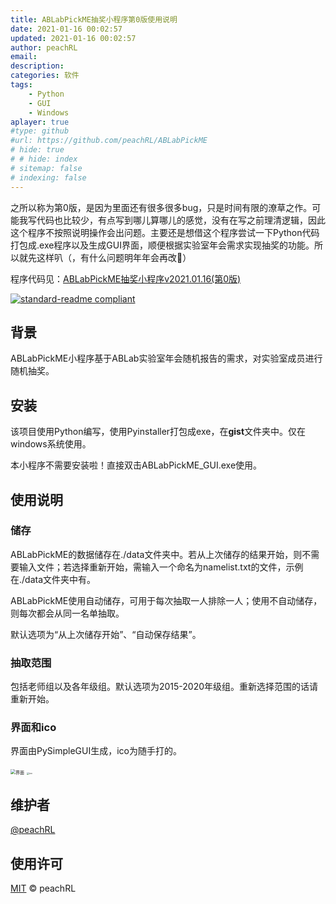 ```yaml
---
title: ABLabPickME抽奖小程序第0版使用说明
date: 2021-01-16 00:02:57
updated: 2021-01-16 00:02:57
author: peachRL
email: 
description: 
categories: 软件
tags: 
	- Python
	- GUI
	- Windows
aplayer: true
#type: github
#url: https://github.com/peachRL/ABLabPickME
# hide: true
# # hide: index
# sitemap: false
# indexing: false
---
```


之所以称为第0版，是因为里面还有很多很多bug，只是时间有限的潦草之作。可能我写代码也比较少，有点写到哪儿算哪儿的感觉，没有在写之前理清逻辑，因此这个程序不按照说明操作会出问题。主要还是想借这个程序尝试一下Python代码打包成.exe程序以及生成GUI界面，顺便根据实验室年会需求实现抽奖的功能。所以就先这样叭（，有什么问题明年年会再改🤣）

<!-- more -->

程序代码见：[ABLabPickME抽奖小程序v2021.01.16(第0版)](https://github.com/peachRL/ABLabPickME)

[![standard-readme compliant](https://img.shields.io/badge/ABLabPickME-v2021.01.16-brightgreen.svg?style=flat-square)](https://github.com/peachRL/ABLabPickME)

## 背景

ABLabPickME小程序基于ABLab实验室年会随机报告的需求，对实验室成员进行随机抽奖。

## 安装

该项目使用Python编写，使用Pyinstaller打包成exe，在**gist**文件夹中。仅在windows系统使用。

本小程序不需要安装啦！直接双击ABLabPickME_GUI.exe使用。

## 使用说明

### 储存

ABLabPickME的数据储存在./data文件夹中。若从上次储存的结果开始，则不需要输入文件；若选择重新开始，需输入一个命名为namelist.txt的文件，示例在./data文件夹中有。

ABLabPickME使用自动储存，可用于每次抽取一人排除一人；使用不自动储存，则每次都会从同一名单抽取。

默认选项为“从上次储存开始”、“自动保存结果”。

### 抽取范围

包括老师组以及各年级组。默认选项为2015-2020年级组。重新选择范围的话请重新开始。

### 界面和ico

界面由PySimpleGUI生成，ico为随手打的。

<img src="https://image.wanyijizi.com/20210116/%E5%BE%AE%E4%BF%A1%E6%88%AA%E5%9B%BE_20210116211651.png" alt="界面" style="zoom:50%;" />

<img src="https://image.wanyijizi.com/20210116/ABLab.png" alt="ico" style="zoom:25%;" />

## 维护者

[@peachRL](https://github.com/peachrl)


## 使用许可

[MIT](LICENSE) © peachRL